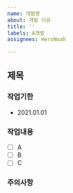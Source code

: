 ```yaml
---
name: 개발명
about: 개발 이유
title: ''
labels: A개발
assignees: HeroNoah

---
```


## 제목

### 작업기한
- 2021.01.01

### 작업내용
- [ ] A
- [ ] B
- [ ] C

### 주의사항
